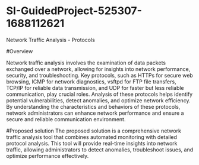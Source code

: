 # SI-GuidedProject-525307-1688112621
Network Traffic Analysis - Protocols

#Overview

Network traffic analysis involves the examination of data packets exchanged over a network,
allowing for insights into network performance, security, and troubleshooting. Key protocols,
such as HTTPs for secure web browsing, ICMP for network diagnostics, vsftpd for FTP file transfers, 
TCP/IP for reliable data transmission, and UDP for faster but less reliable communication, play crucial roles. 
Analysis of these protocols helps identify potential vulnerabilities, detect anomalies, and optimize network efficiency. 
By understanding the characteristics and behaviors of these protocols, network administrators can enhance network performance 
and ensure a secure and reliable communication environment.

#Proposed solution The proposed solution is a comprehensive network traffic analysis tool that combines automated monitoring 
with detailed protocol analysis. This tool will provide real-time insights into network traffic, allowing administrators to
detect anomalies, troubleshoot issues, and optimize performance effectively.
